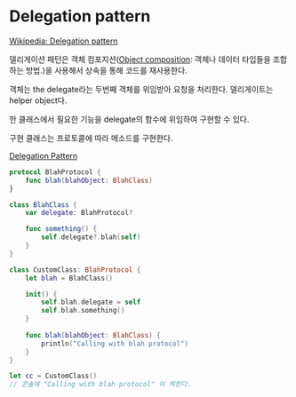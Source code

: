 # Delegation pattern

[Wikipedia: Delegation pattern](https://en.wikipedia.org/wiki/Delegation_pattern)

델리게이션 패턴은 객체 컴포지션([Object composition](https://en.wikipedia.org/wiki/Object_composition): 객체나 데이터 타입들을 조합하는 방법.)을 사용해서 상속을 통해 코드를 재사용한다.

객체는 the delegate라는 두번째 객체를 위임받아 요청을 처리한다. 델리게이트는 helper object다.

한 클래스에서 필요한 기능을 delegate의 함수에 위임하여 구현할 수 있다.

구현 클래스는 프로토콜에 따라 메소드를 구현한다.

[Delegation Pattern](http://seorenn.blogspot.com/2015/01/swift-delegation-pattern.html)

```swift
protocol BlahProtocol {
    func blah(blahObject: BlahClass)
}

class BlahClass {
    var delegate: BlahProtocol?

    func something() {
        self.delegate?.blah(self)
    }
}

class CustomClass: BlahProtocol {
    let blah = BlahClass()

    init() {
        self.blah.delegate = self       
        self.blah.something()
    }
    
    func blah(blahObject: BlahClass) {
        println("Calling with blah protocol")
    }
}

let cc = CustomClass()
// 콘솔에 "Calling with blah protocol" 이 찍힌다.
```
